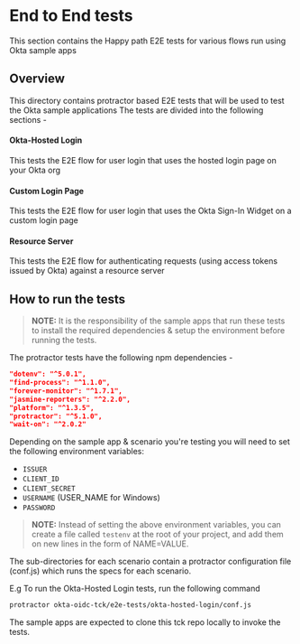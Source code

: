 End to End tests
================

This section contains the Happy path E2E tests for various flows run using Okta sample apps

## Overview

This directory contains protractor based E2E tests that will be used to test the Okta sample applications
The tests are divided into the following sections -

#### Okta-Hosted Login
This tests the E2E flow for user login that uses the hosted login page on your Okta org

#### Custom Login Page
This tests the E2E flow for user login that uses the Okta Sign-In Widget on a custom login page

#### Resource Server
This tests the E2E flow for authenticating requests (using access tokens issued by Okta) against a resource server

## How to run the tests

> **NOTE:** It is the responsibility of the sample apps that run these tests to install the required dependencies & setup the environment before running the tests.

The protractor tests have the following npm dependencies -

```json
"dotenv": "^5.0.1",
"find-process": "^1.1.0",
"forever-monitor": "^1.7.1",
"jasmine-reporters": "^2.2.0",
"platform": "^1.3.5",
"protractor": "^5.1.0",
"wait-on": "^2.0.2"
```
Depending on the sample app & scenario you're testing you will need to set the following environment variables:
- `ISSUER`
- `CLIENT_ID`
- `CLIENT_SECRET`
- `USERNAME` (USER_NAME for Windows)
- `PASSWORD`

> **NOTE:** Instead of setting the above environment variables, you can create a file called `testenv` at the root of your project, and add them on new lines in the form of NAME=VALUE.

The sub-directories for each scenario contain a protractor configuration file (conf.js) which runs the specs for each scenario.

E.g To run the Okta-Hosted Login tests, run the following command

```bash
protractor okta-oidc-tck/e2e-tests/okta-hosted-login/conf.js
```

The sample apps are expected to clone this tck repo locally to invoke the tests.
